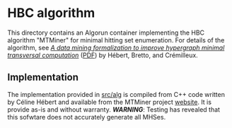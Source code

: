 # HBC algorithm
This directory contains an Algorun container implementing the HBC algorithm "MTMiner" for minimal hitting set enumeration.
For details of the algorithm, see [_A data mining formalization to improve hypergraph minimal transversal computation_](//www.infona.pl/resource/bwmeta1.element.baztech-article-BUS5-0014-0020) ([PDF](//cremilleux.users.greyc.fr/papers/FundInfoFinal07.pdf)) by Hébert, Bretto, and Crémilleux.

## Implementation
The implementation provided in [src/alg](src/alg) is compiled from C++ code written by Céline Hébert and available from the MTMiner project [website](//forge.greyc.fr/projects/kdariane/wiki/Mtminer).
It is provide as-is and without warranty.
***WARNING***: Testing has revealed that this sofwtare does not accurately generate all MHSes.
